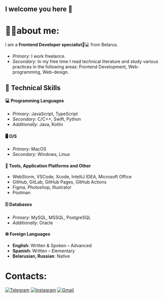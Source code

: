 ## I welcome you here 👋
# 👩‍💻about me: 
I am a **Frontend Developer specialist**🍋💻 from Belarus.

- *Primary*: I work freelance.
- *Secondary*: In my free time I read technical literature and study various practices in the following areas: Frontend Development, Web-programming, Web-design.

## 🚀 Technical Skills

#### 💻 Programming Languages
- *Primary*: JavaScript, TypeScript
- *Secondary*: C/C++, Swift, Python
- *Additionally*: Java, Kotlin

#### 🖥️ O/S
- *Primary*: MacOS
- *Secondary*: Windows, Linux

#### 🧰 Tools, Application Platforms and Other
- WebStorm, VSCode, Xcode, IntelliJ IDEA, Microsoft Office
- GitHub, GitLab, GitHub Pages, GitHub Actions
- Figma, Photoshop, Illustrator
- Postman

#### 🗄️ Databases
- *Primary*: MySQL, MSSQL, PostgreSQL
- *Additionally*: Oracle

#### 🌐 Foreign Languages
- **English**: Written & Spoken – Advanced
- **Spanish**: Written – Elementary
- **Belarusian, Russian**: Native

# Contacts: 
[![Telegram](https://img.shields.io/badge/Telegram-2CA5E0?style=for-the-badge&logo=telegram&logoColor=white)](https://t.me/katyaleinik)
[![Instagram](https://img.shields.io/badge/Instagram-E4405F?style=for-the-badge&logo=instagram&logoColor=white)](https://www.instagram.com/katyaleinik/)
[![Gmail](https://img.shields.io/badge/Gmail-D14836?style=for-the-badge&logo=gmail&logoColor=white)](mailto:aleinik.katya.04@gmail.com)

<!--
**AleinikK666/AleinikK666** is a ✨ _special_ ✨ repository because its `README.md` (this file) appears on your GitHub profile.

Here are some ideas to get you started:

- 🔭 I’m currently working on ...
- 🌱 I’m currently learning ...
- 👯 I’m looking to collaborate on ...
- 🤔 I’m looking for help with ...
- 💬 Ask me about ...
- 📫 How to reach me: ...
- 😄 Pronouns: ...
- ⚡ Fun fact: ...
-->
